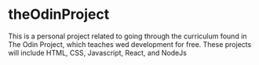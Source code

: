 # theOdinProject
This is a personal project related to going through the curriculum found in The Odin Project, which teaches wed development for free. These projects will include HTML, CSS, Javascript, React, and NodeJs

